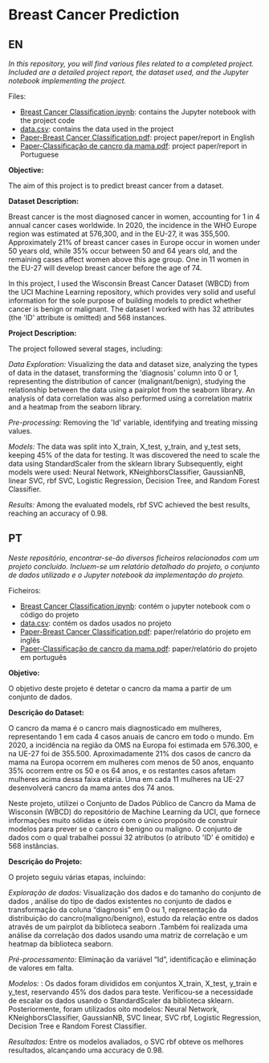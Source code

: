 # Breast Cancer Prediction
 
 ## EN

_In this repository, you will find various files related to a completed project. Included are a detailed project report, the dataset used, and the Jupyter notebook implementing the project._

Files:
* [Breast Cancer Classification.ipynb](<Breast Cancer Classification.ipynb>): contains the Jupyter notebook with the project code
* [data.csv](data.csv): contains the data used in the project
* [Paper-Breast Cancer Classification.pdf](<Paper-Breast Cancer Classification.pdf>): project paper/report in English
* [Paper-Classificação de cancro da mama.pdf](<Paper-Classificação de cancro da mama.pdf>): project paper/report in Portuguese

**Objective:**

The aim of this project is to predict breast cancer from a dataset.

**Dataset Description:**

Breast cancer is the most diagnosed cancer in women, accounting for 1 in 4 annual cancer cases worldwide. In 2020, the incidence in the WHO Europe region was estimated at 576,300, and in the EU-27, it was 355,500. Approximately 21% of breast cancer cases in Europe occur in women under 50 years old, while 35% occur between 50 and 64 years old, and the remaining cases affect women above this age group. One in 11 women in the EU-27 will develop breast cancer before the age of 74.

In this project, I used the Wisconsin Breast Cancer Dataset (WBCD) from the UCI Machine Learning repository, which provides very solid and useful information for the sole purpose of building models to predict whether cancer is benign or malignant. The dataset I worked with has 32 attributes (the 'ID' attribute is omitted) and 568 instances. 


**Project Description:**

The project followed several stages, including:

_Data Exploration:_ Visualizing the data and dataset size, analyzing the types of data in the dataset, transforming the 'diagnosis' column into 0 or 1, representing the distribution of cancer (malignant/benign), studying the relationship between the data using a pairplot from the seaborn library. An analysis of data correlation was also performed using a correlation matrix and a heatmap from the seaborn library.

_Pre-processing:_ Removing the 'Id' variable, identifying and treating missing values.

_Models:_ The data was split into X_train, X_test, y_train, and y_test sets, keeping 45% of the data for testing. It was discovered the need to scale the data using StandardScaler from the sklearn library Subsequently, eight models were used: Neural Network, KNeighborsClassifier, GaussianNB, linear SVC, rbf SVC, Logistic Regression, Decision Tree, and Random Forest Classifier.

_Results:_ Among the evaluated models, rbf SVC achieved the best results, reaching an accuracy of 0.98.




## PT

_Neste repositório, encontrar-se-ão diversos ficheiros relacionados com um projeto concluído. Incluem-se um relatório detalhado do projeto, o conjunto de dados utilizado e o Jupyter notebook da implementação do projeto._

Ficheiros:
* [Breast Cancer Classification.ipynb](<Breast Cancer Classification.ipynb>): contém o jupyter notebook com o código do projeto
* [data.csv](data.csv): contém os dados usados no projeto
* [Paper-Breast Cancer Classification.pdf](<Paper-Breast Cancer Classification.pdf>): paper/relatório do projeto em inglês
* [Paper-Classificação de cancro da mama.pdf](<Paper-Classificação de cancro da mama.pdf>): paper/relatório do projeto em português

**Objetivo:**

O objetivo deste projeto é detetar o cancro da mama a partir de um conjunto de dados.

**Descrição do Dataset:**

O cancro da mama é o cancro mais diagnosticado em mulheres, representando 1 em cada 4 casos anuais de cancro em todo o mundo. Em 2020, a incidência na região da OMS na Europa foi estimada em 576.300, e na UE-27 foi de 355.500. Aproximadamente 21% dos casos de cancro da mama na Europa ocorrem em mulheres com menos de 50 anos, enquanto 35% ocorrem entre os 50 e os 64 anos, e os restantes casos afetam mulheres acima dessa faixa etária. Uma em cada 11 mulheres na UE-27 desenvolverá cancro da mama antes dos 74 anos.

Neste projeto, utilizei o Conjunto de Dados Público de Cancro da Mama de Wisconsin (WBCD) do repositório de Machine Learning da UCI, que fornece informações muito sólidas e úteis com o único propósito de construir modelos para prever se o cancro é benigno ou maligno. O conjunto de dados com o qual trabalhei possui 32 atributos (o atributo 'ID' é omitido) e 568 instâncias. 


**Descrição do Projeto:**

O projeto seguiu várias etapas, incluindo:

_Exploração de dados:_ Visualização dos dados e do tamanho do conjunto de dados , análise do tipo de dados existentes no conjunto de dados e transformação da coluna “diagnosis” em 0 ou 1, representação da distribuição do cancro(maligno/benigno), estudo da relação entre os dados através de um pairplot da biblioteca seaborn .Também foi realizada uma análise da correlação dos dados usando uma matriz de correlação e um heatmap da biblioteca seaborn.

_Pré-processamento:_ Eliminação da variável “Id”, identificação e eliminação de valores em falta.

_Modelos:_ : Os dados foram divididos em conjuntos X_train, X_test, y_train e y_test, reservando 45% dos dados para teste. Verificou-se a necessidade de escalar os dados usando o StandardScaler da biblioteca sklearn. Posteriormente, foram utilizados oito modelos: Neural Network, KNeighborsClassifier, GaussianNB, SVC linear,  SVC rbf, Logistic Regression, Decision Tree e Random Forest Classifier.

_Resultados:_ Entre os modelos avaliados, o SVC rbf obteve os melhores resultados, alcançando uma accuracy de 0.98.
